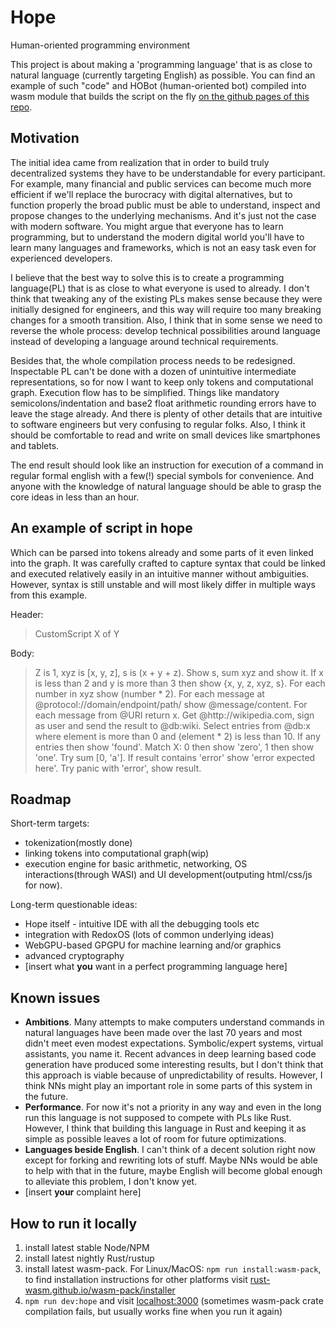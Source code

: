# Hope
Human-oriented programming environment

This project is about making a 'programming language' that is as close to natural language (currently targeting English) as possible. You can find an example of such "code" and HOBot (human-oriented bot) compiled into wasm module that builds the script on the fly [on the github pages of this repo](https://edezhic.github.io/hope/). 

## Motivation

The initial idea came from realization that in order to build truly decentralized systems they have to be understandable for every participant. For example, many financial and public services can become much more efficient if we'll replace the burocracy with digital alternatives, but to function properly the broad public must be able to understand, inspect and propose changes to the underlying mechanisms. And it's just not the case with modern software. You might argue that everyone has to learn programming, but to understand the modern digital world you'll have to learn many languages and frameworks, which is not an easy task even for experienced developers. 

I believe that the best way to solve this is to create a programming language(PL) that is as close to what everyone is used to already. I don't think that tweaking any of the existing PLs makes sense because they were initially designed for engineers, and this way will require too many breaking changes for a smooth transition. Also, I think that in some sense we need to reverse the whole process: develop technical possibilities around language instead of developing a language around technical requirements. 

Besides that, the whole compilation process needs to be redesigned. Inspectable PL can't be done with a dozen of unintuitive intermediate representations, so for now I want to keep only tokens and computational graph. Execution flow has to be simplified. Things like mandatory semicolons/indentation and base2 float arithmetic rounding errors have to leave the stage already. And there is plenty of other details that are intuitive to software engineers but very confusing to regular folks. Also, I think it should be comfortable to read and write on small devices like smartphones and tablets. 

The end result should look like an instruction for execution of a command in regular formal english with a few(!) special symbols for convenience. And anyone with the knowledge of natural language should be able to grasp the core ideas in less than an hour.

## An example of script in hope
Which can be parsed into tokens already and some parts of it even linked into the graph. It was carefully crafted to capture syntax that could be linked and executed relatively easily in an intuitive manner without ambiguities. However, syntax is still unstable and will most likely differ in multiple ways from this example.

Header:

> CustomScript X of Y 

Body:

> Z is 1, xyz is [x, y, z], s is (x + y + z). Show s, sum xyz and show it. If x is less than 2 and y is more than 3 then show {x, y, z, xyz, s}. 
For each number in xyz show (number * 2). For each message at @protocol://domain/endpoint/path/ show @message/content. For each message from @URI return x.
Get @http<area>://wikipedia.com, sign as user and send the result to @db:wiki. Select entries from @db:x where element is more than 0 and (element * 2) is less than 10. If any entries then show 'found'.
Match X: 0 then show 'zero', 1 then show 'one'.
Try sum [0, 'a']. If result contains 'error' show 'error expected here'. Try panic with 'error', show result.

## Roadmap

Short-term targets: 
- tokenization(mostly done) 
- linking tokens into computational graph(wip)
- execution engine for basic arithmetic, networking, OS interactions(through WASI) and UI development(outputing html/css/js for now).  

Long-term questionable ideas:
- Hope itself - intuitive IDE with all the debugging tools etc
- integration with RedoxOS (lots of common underlying ideas)
- WebGPU-based GPGPU for machine learning and/or graphics
- advanced cryptography
- [insert what **you** want in a perfect programming language here]

## Known issues

- **Ambitions**. Many attempts to make computers understand commands in natural languages have been made over the last 70 years and most didn't meet even modest expectations. Symbolic/expert systems, virtual assistants, you name it. Recent advances in deep learning based code generation have produced some interesting results, but I don't think that this approach is viable because of unpredictability of results. However, I think NNs might play an important role in some parts of this system in the future. 
- **Performance**. For now it's not a priority in any way and even in the long run this language is not supposed to compete with PLs like Rust. However, I think that building this language in Rust and keeping it as simple as possible leaves a lot of room for future optimizations. 
- **Languages beside English**. I can't think of a decent solution right now except for forking and rewriting lots of stuff. Maybe NNs would be able to help with that in the future, maybe English will become global enough to alleviate this problem, I don't know yet.
- [insert **your** complaint here]

## How to run it locally
1. install latest stable Node/NPM
2. install latest nightly Rust/rustup
3. install latest wasm-pack. For Linux/MacOS: `npm run install:wasm-pack`, to find installation instructions for other platforms visit [rust-wasm.github.io/wasm-pack/installer](https://rustwasm.github.io/wasm-pack/installer/#)
4. `npm run dev:hope` and visit [localhost:3000](http://localhost:3000) (sometimes wasm-pack crate compilation fails, but usually works fine when you run it again)